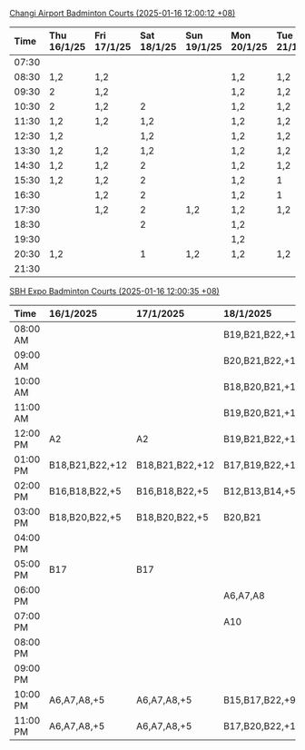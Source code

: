 [Changi Airport Badminton Courts (2025-01-16 12:00:12 +08)](https://www.carc.org.sg/FacilityBooking.aspx)

| Time   | Thu 16/1/25   | Fri 17/1/25   | Sat 18/1/25   | Sun 19/1/25   | Mon 20/1/25   | Tue 21/1/25   | Wed 22/1/25   |
|:-------|:--------------|:--------------|:--------------|:--------------|:--------------|:--------------|:--------------|
| 07:30  |               |               |               |               |               |               |               |
| 08:30  | 1,2           | 1,2           |               |               | 1,2           | 1,2           | 1,2           |
| 09:30  | 2             | 1,2           |               |               | 1,2           | 1,2           | 1,2           |
| 10:30  | 2             | 1,2           | 2             |               | 1,2           | 1,2           | 1,2           |
| 11:30  | 1,2           | 1,2           | 1,2           |               | 1,2           | 1,2           | 1,2           |
| 12:30  | 1,2           |               | 1,2           |               | 1,2           | 1,2           | 1,2           |
| 13:30  | 1,2           | 1,2           | 1,2           |               | 1,2           | 1,2           | 1,2           |
| 14:30  | 1,2           | 1,2           | 2             |               | 1,2           | 1,2           | 1,2           |
| 15:30  | 1,2           | 1,2           | 2             |               | 1,2           | 1             | 1,2           |
| 16:30  |               | 1,2           | 2             |               | 1,2           | 1             | 1,2           |
| 17:30  |               | 1,2           | 2             | 1,2           | 1,2           | 1,2           | 2             |
| 18:30  |               |               | 2             |               | 1,2           |               |               |
| 19:30  |               |               |               |               | 1,2           |               | 1,2           |
| 20:30  | 1,2           |               | 1             | 1,2           | 1,2           | 1,2           | 1,2           |
| 21:30  |               |               |               |               |               |               |               |

[SBH Expo Badminton Courts (2025-01-16 12:00:35 +08)](https://singaporebadmintonhall.getomnify.com/widgets/O3MRKGBH359GA55KHMG1RD)

| Time     | 16/1/2025       | 17/1/2025       | 18/1/2025       | 19/1/2025       | 20/1/2025       | 21/1/2025       | 22/1/2025       |
|:---------|:----------------|:----------------|:----------------|:----------------|:----------------|:----------------|:----------------|
| 08:00 AM |                 |                 | B19,B21,B22,+12 | A6,B15          | B19,B21,B22,+10 | B19,B21,B22,+14 | B19,B21,B22,+19 |
| 09:00 AM |                 |                 | B20,B21,B22,+14 |                 |                 | B19,B21,B22,+14 | B19,B21,B22,+19 |
| 10:00 AM |                 |                 | B18,B20,B21,+16 |                 |                 | B19,B21,B22,+18 | B19,B21,B22,+16 |
| 11:00 AM |                 |                 | B19,B20,B21,+17 |                 |                 | B19,B21,B22,+18 | B19,B21,B22,+17 |
| 12:00 PM | A2              | A2              | B19,B21,B22,+18 |                 |                 | B19,B21,B22,+14 | B19,B21,B22,+19 |
| 01:00 PM | B18,B21,B22,+12 | B18,B21,B22,+12 | B17,B19,B22,+13 |                 |                 | B19,B21,B22,+14 | B19,B21,B22,+19 |
| 02:00 PM | B16,B18,B22,+5  | B16,B18,B22,+5  | B12,B13,B14,+5  |                 |                 | B19,B21,B22,+17 | B19,B21,B22,+18 |
| 03:00 PM | B18,B20,B22,+5  | B18,B20,B22,+5  | B20,B21         |                 |                 | B19,B20,B22,+7  | B19,B21,B22,+7  |
| 04:00 PM |                 |                 |                 |                 |                 | B19,B20,B22,+6  | B20,B21,B22,+4  |
| 05:00 PM | B17             | B17             |                 |                 |                 | B19,B21,B22,+10 | B14,B15,B16,+2  |
| 06:00 PM |                 |                 | A6,A7,A8        |                 |                 |                 |                 |
| 07:00 PM |                 |                 | A10             |                 |                 | A8              |                 |
| 08:00 PM |                 |                 |                 |                 | B18,B20,B21,+6  |                 |                 |
| 09:00 PM |                 |                 |                 |                 | B19,B21,B22,+12 |                 | B21             |
| 10:00 PM | A6,A7,A8,+5     | A6,A7,A8,+5     | B15,B17,B22,+9  | B20,B21,B22,+12 | A10,A8,A9,+6    | A10,A8,A9,+7    | A10,A8,A9,+7    |
| 11:00 PM | A6,A7,A8,+5     | A6,A7,A8,+5     | B17,B20,B22,+10 | B20,B21,B22,+13 | A10,A8,A9,+7    | A10,A8,A9,+7    | A10,A8,A9,+7    |
